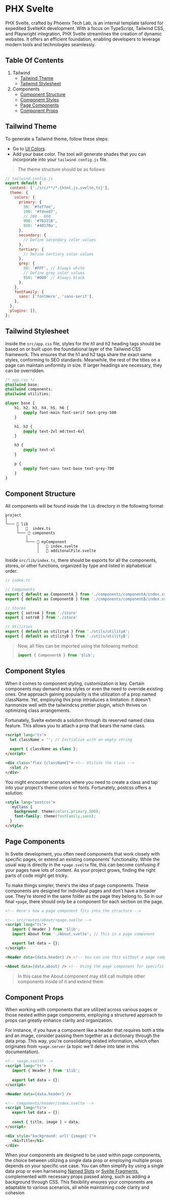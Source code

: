 # PHX Svelte

PHX Svelte, crafted by Phoenix Tech Lab, is an internal template tailored for expedited SvelteKit 
development. With a focus on TypeScript, Tailwind CSS, and Playwright integration, 
PHX Svelte streamlines the creation of dynamic websites. It offers an efficient foundation,
enabling developers to leverage modern tools and technologies seamlessly.

## Table Of Contents

1. Tailwind 
   - [Tailwind Theme](#tailwind-theme)
   - [Tailwind Stylesheet](#tailwind-stylesheet)
2. Components
    - [Component Structure](#component-structure)
    - [Component Styles](#component-styles)
    - [Page Components](#page-components)
    - [Component Props](#component-props)

## Tailwind Theme

To generate a Tailwind theme, follow these steps:

 - Go to [UI Colors](https://uicolors.app/create).
 - Add your base color. The tool will generate shades that you can incorporate into your
`tailwind.config.js` file.

> The theme structure should be as follows:

```js
// tailwind.config.js
export default {
  content: ['./src/**/*.{html,js,svelte,ts}'],
  theme: {
    colors: {
      primary: {
        50: '#fef7ee',
        100: '#fdeed7',
        // 200 - 800
        900: '#763218',
        950: '#40170a',
      },
      secondary: {
        // Define secondary color values
      },
      tertiary: {
        // Define tertiary color values
      },
      grey: {
        50: '#FFF', // Always white 
        // Define grey color values
        950: '#000' // Always black
      },
    },
    fontFamily: {
      sans: ['fontHere', 'sans-serif'],
    },
  },
  plugins: [],
};

```

## Tailwind Stylesheet
Inside the `src/app.css` file, styles for the h1 and h2 heading tags should be based
on or built upon the foundational layer of the Tailwind CSS framework.
This ensures that the h1 and h2 tags share the exact same styles, conforming to SEO standards.
Meanwhile, the rest of the titles on a page can maintain uniformity in size.
If larger headings are necessary, they can be overridden.

```css
/* app.css */
@tailwind base;
@tailwind components;
@tailwind utilities;

@layer base {
    h1, h2, h3, h4, h5, h6 {
        @apply font-main font-serif text-grey-500
    }

    h1, h2 {
        @apply text-2xl md:text-4xl
    }

    h3 {
        @apply text-xl
    }

    p {
        @apply font-sans text-base text-grey-700
    }
}
```

## Component Structure

All components will be found inside the `lib` directory in the following format

```
project    
│
└─── 📂 lib
     │   📜  index.ts
     └─── 📂 components
         │
         └─── 📂 myComponent
              │   📜 index.svelte
              │   📜 additonalFile.svelte

```

Inside `src/lib/index.ts`, there should be exports for all the components, stores, or other functions, 
organized by type and listed in alphabetical order.

```js
// index.ts

// Components
export { default as ComponentA } from './components/componentA/index.svelte';
export { default as ComponentB } from './components/componentB/index.svelte';

// Stores
export { sotreA } from './store'
export { sotreB } from './store'

// Utilities
export { default as utilityA } from './utils/utilityA';
export { default as utilityB } from './utils/utilityB';
```

> Now, all files can be imported using the following method:
> ```js
> import { ComponentA } from '$lib';
>```

## Component Styles

When it comes to component styling, customization is key. Certain components may demand extra styles 
or even the need to override existing ones. One approach gaining popularity is the utilization of a 
prop named className. Yet, employing this prop introduces a limitation: it doesn't harmonize well with
the tailwindcss prettier plugin, which thrives on optimizing class arrangements.

Fortunately, Svelte extends a solution through its reserved named class feature. This allows you to 
attach a prop that bears the name class.

```html
<script lang="ts">
  let className = ''; // Initialize with an empty string
  
  export { className as class };
</script>

<div class="flex {className}"> <!-- Utilize the class -->
  <slot />
</div>
```

You might encounter scenarios where you need to create a class and tap into your project's 
theme colors or fonts. Fortunately, postcss offers a solution:

```html
<style lang="postcss">
  .myClass {
    background: theme(colors.primary.500);
    font-family: theme(fontFamily.sans);
  }
</style>
```

## Page Components

In Svelte development, you often need components that work closely with specific pages, 
or extend an existing components' functionality. 
While the usual way is directly in the `+page.svelte` file, this can become confusing 
if your pages have lots of content. As your project grows, finding the right parts of code might get tricky.

To make things simpler, there's the idea of page components. These components are designed for individual 
pages and don't have a broader use. They're stored in the same folder as the page they belong to.
So in our final `+page`, there should only be a component for each section on the page.

```html
<!-- Here's how a page component fits into the structure -->

<!-- src/routes/about/+page.svelte -->
<script lang="ts">
   import { Header } from '$lib';
   import About from './About.svelte'; // This is a page component

   export let data = {};
</script>

<Header data={data.header} /> <!-- You can use this without a page component -->

<About data={data.about} /> <!-- Using the page component for specific content -->

```

> In this case the About component may still call multiple other components inside of it and extend them


## Component Props

When working with components that are utilized across various pages or those nested within page components, 
employing a structured approach to props can greatly enhance clarity and organization.

For instance, if you have a component like a header that requires both a title and an image, 
consider passing them together as a dictionary through the data prop. This way, you're consolidating 
related information, which often originates from `+page.server` 
(a topic we'll delve into later in this documentation).

```html
<!-- +page.svelte -->
<script lang="ts">
   import { Header } from '$lib';
   
   export let data = {};
</script>

<Header data={data.header} />
```

```html
<!-- components/header/index.svelte -->
<script lang="ts">
   export let data = {};
   
   const { title, image } = data;
</script>

<div style="background: url('{image}')">
   <h1>Title</h1>
</div>

```
When your components are designed to be used within page components, the choice between utilizing a 
single data prop or employing multiple props depends on your specific use case. You can often simplify 
by using a single data prop or even harnessing
[Named Slots](https://svelte.dev/docs/special-elements#slot) or
[Svelte Fragments](https://svelte.dev/docs/special-elements#svelte-fragment), 
complemented with necessary props passed 
along, such as adding a background through CSS. This flexibility ensures your components are adaptable to 
various scenarios, all while maintaining code clarity and cohesion
